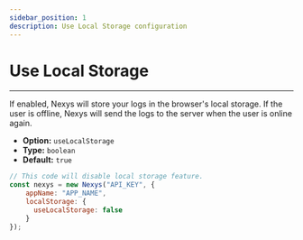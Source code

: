 ```yaml
---
sidebar_position: 1
description: Use Local Storage configuration
---
```


# Use Local Storage

---

If enabled, Nexys will store your logs in the browser's local storage. If the user is offline, Nexys will send the logs to the server when the user is online again.

- **Option:** `useLocalStorage` 
- **Type:** `boolean`
- **Default:** `true`

```javascript
// This code will disable local storage feature.
const nexys = new Nexys("API_KEY", { 
    appName: "APP_NAME", 
    localStorage: {
      useLocalStorage: false
    }
});
```